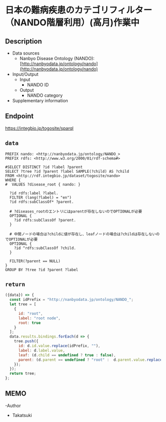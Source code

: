 # 日本の難病疾患のカテゴリフィルター（NANDO階層利用）(高月)作業中

## Description

- Data sources
    - Nanbyo Disease Ontology (NANDO):[http://nanbyodata.jp/ontology/nando](http://nanbyodata.jp/ontology/nando)
- Input/Output
     -  Input
        - NANDO ID
    - Output
        - NANDO category
- Supplementary information


## Endpoint

https://integbio.jp/togosite/sparql

## `data`

```sparql
PREFIX nando: <http://nanbyodata.jp/ontology/NANDO_>
PREFIX rdfs: <http://www.w3.org/2000/01/rdf-schema#>

#SELECT DISTINCT ?id ?label ?parent
SELECT ?tree ?id ?parent ?label SAMPLE(?child) AS ?child
FROM <http://rdf.integbio.jp/dataset/togosite/nando>
WHERE {
#  VALUES ?disease_root { nando: }
  
  ?id rdfs:label ?label.
  FILTER (lang(?label) = "en")
  ?id rdfs:subClassOf* ?parent.
   
  # ?diseases_rootのエントリにはparentが存在しないのでOPTIONALが必要
  OPTIONAL {
    ?id rdfs:subClassOf ?parent.
  }
  
  # 中間ノードの場合は?childに値が存在し、leafノードの場合は?childは存在しないのでOPTIONALが必要
  OPTIONAL {
    ?id ^rdfs:subClassOf ?child.
  }

  FILTER(?parent == NULL)
}
GROUP BY ?tree ?id ?parent ?label 
```


## `return`

```javascript
({data}) => {
  const idPrefix = "http://nanbyodata.jp/ontology/NANDO_";
  let tree = [
    {
      id: "root",
      label: "root node",
      root: true
    }
  ];
  data.results.bindings.forEach(d => {
    tree.push({
      id: d.id.value.replace(idPrefix, ""),
      label: d.label.value,
      leaf: (d.child == undefined ? true : false),
      parent: (d.parent == undefined ? "root" :  d.parent.value.replace(idPrefix, ""))
    });
  });
  return tree;
};
```

## MEMO
-Author
 - Takatsuki